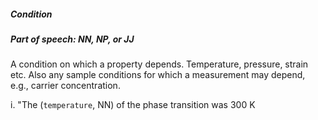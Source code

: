 ##### Condition

##### Part of speech: NN, NP, or JJ

A condition on which a property depends. Temperature, pressure, strain etc. Also any sample conditions for which a
measurement may depend, e.g., carrier concentration.

i. "The (`temperature`, NN) of the phase transition was 300 K